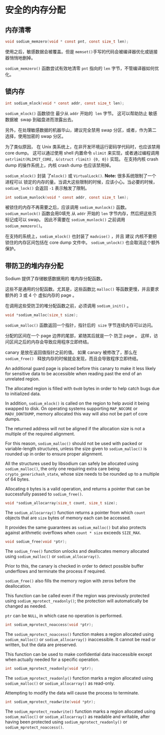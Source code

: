 # 安全的内存分配

## 内存清零

```c
void sodium_memzero(void * const pnt, const size_t len);
```

使用之后，敏感数据会被覆盖。但是 `memset()`手写的代码会被编译器优化或链接器悄悄地删掉。 

 `sodium_memzero()` 函数尝试有效地清零 `pnt` 指向的 `len` 字节，不管编译器如何优化。

## 锁内存

```c
int sodium_mlock(void * const addr, const size_t len);
```

 `sodium_mlock()` 函数锁住 最少从 `addr` 开始的  `len` 字节。 这可以帮助防止 敏感数据被  swap 到磁盘进而泄露出去。
 
另外，在处理敏感数据的机器华山，建议完全禁用 swap 分区，或者，作为第二选择，使用加密的 swap 分区。

为了类似原因， 在 Unix 类系统上，在非开发环境运行密码学代码时，也应该禁用 core dump。
这可以通过使用 shell 内置命令 `ulimit` 来实现，或者通过编程调用 `setrlimit(RLIMIT_CORE, &(struct rlimit) {0, 0})` 实现。
在支持内核 crash dump 的操作系统上，内核 crash dump 也应该禁用掉。

`sodium_mlock()` 封装 了`mlock()` 或 `VirtualLock()`. 
**Note:** 很多系统限制了一个进程可以 锁定的内存的量。当调大这些限制的时候，应该小心。当必要的时候，`sodium_lock()` 会返回 `-1` 表示触发了限制。

```c
int sodium_munlock(void * const addr, const size_t len);
```

被锁住的内存不再需要之后，应该调用 `sodium_munlock()` 函数。
`sodium_munlock()` 函数会用0填充 从 `addr` 开始的 `len` 字节内存，然后把这些页标记成可以 swap。
因此不需要在 `sodium_munlock()` 之前调用 `sodium_memzero()`。

在支持的系统上，`sodium_mlock()` 也封装了 `madvise()` ，并且 建议 内核不要把 锁住的内存区间包括在 core dump 文件中。
`sodium_unlock()` 也会取消这个额外保护。


## 带防卫的堆内存分配 

Sodium 提供了存储敏感数据用的 堆内存分配函数。

这些不是通用的分配函数。尤其是，这些函数比 `malloc()` 等函数更慢，并且要求额外的 3 或 4 个 虚拟内存的 page 。 

在调用这些受防卫的堆分配函数之前，必须调用 `sodium_init()` 。

```c
void *sodium_malloc(size_t size);
```

 `sodium_malloc()` 函数返回一个指针，指针后的  `size` 字节连续内存可以访问。

分配的区间在一个 page 边界的尾部，紧随其后就是一个 防卫 page 。 这样，访问区间之后的内存会导致应用程序立即终结。


 canary 是放在返回值指针之前的值。 如果 canary 被修改了，那么在 `sodium_free() ` 释放内存的时候就会发现，而且会导致程序立即终结。

An additional guard page is placed before this canary to make it less likely for sensitive data to be accessible when reading past the end of an unrelated region.

The allocated region is filled with `0xd0` bytes in order to help catch bugs due to initialized data.

In addition, `sodium_mlock()` is called on the region to help avoid it being swapped to disk. On operating systems supporting `MAP_NOCORE` or `MADV_DONTDUMP`, memory allocated this way will also not be part of core dumps.

The returned address will not be aligned if the allocation size is not a multiple of the required alignment.

For this reason, `sodium_malloc()` should not be used with packed or variable-length structures, unless the size given to `sodium_malloc()` is rounded up in order to ensure proper alignment.

All the structures used by libsodium can safely be allocated using `sodium_malloc()`, the only one requiring extra care being `crypto_generichash_state`, whose size needs to be rounded up to a multiple of 64 bytes.

Allocating `0` bytes is a valid operation, and returns a pointer that can be successfully passed to `sodium_free()`.

```c
void *sodium_allocarray(size_t count, size_t size);
```

The `sodium_allocarray()` function returns a pointer from which `count` objects that are `size` bytes of memory each can be accessed.

It provides the same guarantees as `sodium_malloc()` but also protects against arithmetic overflows when `count * size` exceeds `SIZE_MAX`.

```c
void sodium_free(void *ptr);
```

The `sodium_free()` function unlocks and deallocates memory allocated using `sodium_malloc()` or `sodium_allocarray()`.

Prior to this, the canary is checked in order to detect possible buffer underflows and terminate the process if required.

`sodium_free()` also fills the memory region with zeros before the deallocation.

This function can be called even if the region was previously protected using `sodium_mprotect_readonly()`; the protection will automatically be changed as needed.

`ptr` can be `NULL`, in which case no operation is performed.

```c
int sodium_mprotect_noaccess(void *ptr);
```

The `sodium_mprotect_noaccess()` function makes a region allocated using `sodium_malloc()` or `sodium_allocarray()` inaccessible. It cannot be read or written, but the data are preserved.

This function can be used to make confidential data inaccessible except when actually needed for a specific operation.

```c
int sodium_mprotect_readonly(void *ptr);
```

The `sodium_mprotect_readonly()` function marks a region allocated using `sodium_malloc()` or `sodium_allocarray()` as read-only.

Attempting to modify the data will cause the process to terminate.

```c
int sodium_mprotect_readwrite(void *ptr);
```

The `sodium_mprotect_readwrite()` function marks a region allocated using `sodium_malloc()` or `sodium_allocarray()` as readable and writable, after having been protected using `sodium_mprotect_readonly()` or `sodium_mprotect_noaccess()`.
